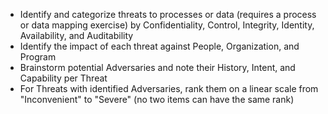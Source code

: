 
* Identify and categorize threats to processes or data (requires a process or data mapping exercise) by Confidentiality, Control, Integrity, Identity, Availability, and Auditability
* Identify the impact of each threat against People, Organization, and Program
* Brainstorm potential Adversaries and note their History, Intent, and Capability per Threat
* For Threats with identified Adversaries, rank them on a linear scale from "Inconvenient" to "Severe" (no two items can have the same rank)

